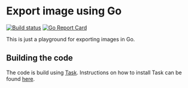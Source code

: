 # Export image using Go

[![Build status](https://ci.appveyor.com/api/projects/status/9qfol69192ggtqat?svg=true)](https://ci.appveyor.com/project/FantasticFiasco/export-image-go)
[![Go Report Card](https://goreportcard.com/badge/github.com/FantasticFiasco/export-image-go?style=flat-square)](https://goreportcard.com/report/github.com/FantasticFiasco/export-image-go)

This is just a playground for exporting images in Go.

## Building the code

The code is build using [Task](https://taskfile.dev). Instructions on how to install Task can be found [here](https://taskfile.dev/#/installation).
